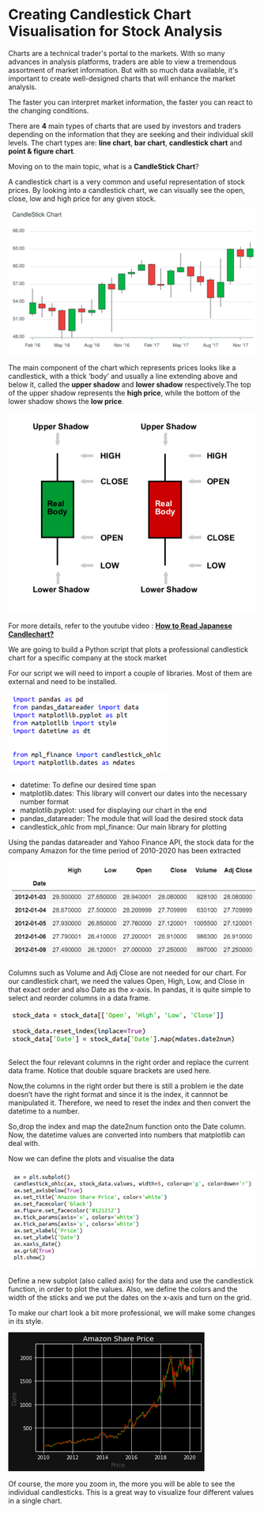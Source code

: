 # Creating Candlestick Chart Visualisation for Stock Analysis

Charts are a technical trader's portal to the markets. With so many advances in analysis platforms, traders are able to view a tremendous assortment of market information. But with so much data available, it's important to create well-designed charts that will enhance the market analysis. 

The faster you can interpret market information, the faster you can react to the changing conditions.

There are **4** main types of charts that are used by investors and traders depending on the information that they are seeking and their individual skill levels. The chart types are: **line chart**, **bar chart**, **candlestick chart** and **point & figure chart**. 

Moving on to the main topic, what is a **CandleStick Chart**?

A candlestick chart is a very common and useful representation of stock prices. By looking into a candlestick chart, we can visually see the open, close, low and high price for any given stock.

![](candlestick-basic.svg)

The main component of the chart which represents prices looks like a candlestick, with a thick ‘body’ and usually a line extending above and below it, called the **upper shadow** and **lower shadow** respectively.The top of the upper shadow represents the **high price**, while the bottom of the lower shadow shows the **low price**.

![](forex-candlestick.gif)

For more details, refer to the youtube video : [**How to Read Japanese Candlechart?**](https://youtu.be/OGFxp3Pixg8)

We are going to build a Python script that plots a professional candlestick chart for a specific company at the stock market

For our script we will need to import a couple of libraries. Most of them are external and need to be installed.

![](Image1.png)

- datetime: To define our desired time span
- matplotlib.dates: This library will convert our dates into the necessary number format
- matplotlib.pyplot: used for displaying our chart in the end
- pandas_datareader: The module that will load the desired stock data
- candlestick_ohlc from mpl_finance: Our main library for plotting

Using the pandas datareader and Yahoo Finance API, the stock data for the company Amazon for the time period of 2010-2020 has been extracted

![](Image4.png)

Columns such as Volume and Adj Close are not needed for our chart. For our candlestick chart, we need the values Open, High, Low, and Close in that exact order and also Date as the x-axis. In pandas, it is quite simple to select and reorder columns in a data frame.


![](Image2.png)

Select the four relevant columns in the right order and replace the current data frame. Notice that double square brackets are used here.

Now,the columns in the right order but there is still a problem ie the date doesn’t have the right format and since it is the index, it cannnot be manipulated it. Therefore, we need to reset the index and then convert the datetime to a number.

So,drop the index and map the date2num function onto the Date column. Now, the datetime values are converted into numbers that matplotlib can deal with.

Now we can define the plots and visualise the data

![](Image3.png)

Define a new subplot (also called axis) for the data and use the candlestick function, in order to plot the values. Also, we define the colors and the width of the sticks and we put the dates on the x-axis and turn on the grid.

To make our chart look a bit more professional, we will make some changes in its style.


![](Image5.png)

Of course, the more you zoom in, the more you will be able to see the individual candlesticks. This is a great way to visualize four different values in a single chart.
